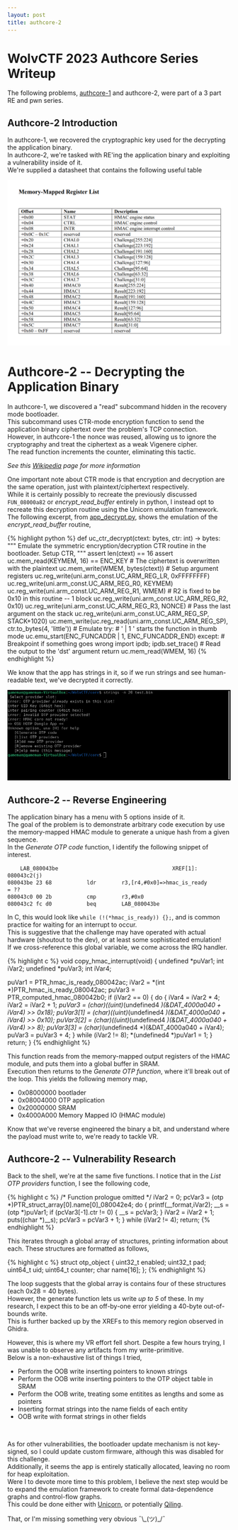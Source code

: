 ```yaml
---
layout: post
title: authcore-2 
---
```

# WolvCTF 2023 Authcore Series Writeup 
The following problems, [authcore-1](/writeups/2023-04-02-authcore-1.html) and authcore-2, were part of a 3 part RE and pwn series. 

## Authcore-2 Introduction
In authcore-1, we recovered the cryptographic key used for the decrypting the application binary. <br /> 
In authcore-2, we're tasked with RE'ing the application binary and exploiting a vulnerability inside of it. <br />
We're supplied a datasheet that contains the following useful table

![HMAC MMIO table](/images/WolvCTF-2023/authcore-2/hmac_mmio.png)

# Authcore-2 -- Decrypting the Application Binary 
In authcore-1, we discovered a "read" subcommand hidden in the recovery mode bootloader. <br />
This subcommand uses CTR-mode encryption function to send the application binary ciphertext over the problem's TCP connection. <br />
However, in authcore-1 the nonce was reused, allowing us to ignore the cryptography and treat the ciphertext as a weak Vigenere cipher. <br />
The read function increments the counter, eliminating this tactic. 

*See this [Wikipedia](https://en.wikipedia.org/wiki/Block_cipher_mode_of_operation) page for more information*

One important note about CTR mode is that encryption and decryption are the same operation, just with plaintext/ciphertext respectively. <br />
While it is certainly possibly to recreate the previously discussed `FUN_08000a82` or *encrypt\_read\_buffer* entirely in python, I instead opt to recreate this decryption routine using the Unicorn emulation framework. <br />
The following excerpt, from [app\_decrypt.py](code/app_decrypt.py), shows the emulation of the *encrypt\_read\_buffer* routine,

{% highlight python %}
def uc_ctr_decrypt(ctext: bytes, ctr: int) -> bytes:
    """
    Emulate the symmetric encryption/decryption CTR routine in the bootloader.
    Setup CTR, 
    """
    assert len(ctext) == 16
    assert uc.mem_read(KEYMEM, 16) == ENC_KEY
    # The ciphertext is overwritten with the plaintext
    uc.mem_write(WMEM, bytes(ctext))
    # Setup argument registers
    uc.reg_write(uni.arm_const.UC_ARM_REG_LR, 0xFFFFFFFF)
    uc.reg_write(uni.arm_const.UC_ARM_REG_R0, KEYMEM)
    uc.reg_write(uni.arm_const.UC_ARM_REG_R1, WMEM)
    # R2 is fixed to be 0x10 in this routine -- 1 block 
    uc.reg_write(uni.arm_const.UC_ARM_REG_R2, 0x10)
    uc.reg_write(uni.arm_const.UC_ARM_REG_R3, NONCE)
    # Pass the last argument on the stack 
    uc.reg_write(uni.arm_const.UC_ARM_REG_SP, STACK+1020)
    uc.mem_write(uc.reg_read(uni.arm_const.UC_ARM_REG_SP), ctr.to_bytes(4, 'little'))
    # Emulate
    try:
        # ' | 1 ' starts the function in thumb mode 
        uc.emu_start(ENC_FUNCADDR | 1, ENC_FUNCADDR_END)
    except:
        # Breakpoint if something goes wrong 
        import ipdb; ipdb.set_trace()
    # Read the output to the 'dst' argument
    return uc.mem_read(WMEM, 16)
{% endhighlight %}

We know that the app has strings in it, so if we run strings and see human-readable text, we've decrypted it correctly. 

![decrypted app strings](/images/WolvCTF-2023/authcore-2/app_strings.png)

## Authcore-2 -- Reverse Engineering
The application binary has a menu with 5 options inside of it. <br />
The goal of the problem is to demonstrate arbitrary code execution by use the memory-mapped HMAC module to generate a unique hash from a given sequence. <br />
In the *Generate OTP code* function, I identify the following snippet of interest. 

```
	LAB_080043be                                    XREF[1]:     080043c2(j)  
080043be 23 68           ldr        r3,[r4,#0x0]=>hmac_is_ready                      = ??
080043c0 00 2b           cmp        r3,#0x0
080043c2 fc d0           beq        LAB_080043be
```

In C, this would look like `while (!(*hmac_is_ready)) {};`, and is common practice for waiting for an interrupt to occur. <br />
This is suggestive that the challenge may have operated with actual hardware (shoutout to the dev), or at least some sophisticated emulation! <br />
If we cross-reference this global variable, we come across the IRQ handler. 

{% highlight c %}
void copy_hmac_interrupt(void)
{
  undefined *puVar1;
  int iVar2;
  undefined *puVar3;
  int iVar4;
  
  puVar1 = PTR_hmac_is_ready_080042ac;
  iVar2 = *(int *)PTR_hmac_is_ready_080042ac;
  puVar3 = PTR_computed_hmac_080042b0;
  if (iVar2 == 0) {
    do {
      iVar4 = iVar2 * 4;
      iVar2 = iVar2 + 1;
      *puVar3 = (char)((uint)*(undefined4 *)(&DAT_4000a040 + iVar4) >> 0x18);
      puVar3[1] = (char)((uint)*(undefined4 *)(&DAT_4000a040 + iVar4) >> 0x10);
      puVar3[2] = (char)((uint)*(undefined4 *)(&DAT_4000a040 + iVar4) >> 8);
      puVar3[3] = (char)*(undefined4 *)(&DAT_4000a040 + iVar4);
      puVar3 = puVar3 + 4;
    } while (iVar2 != 8);
    *(undefined4 *)puVar1 = 1;
  }
  return;
}
{% endhighlight %}

This function reads from the memory-mapped output registers of the HMAC module, and puts them into a global buffer in SRAM. <br /> 
Execution then returns to the *Generate OTP function*, where it'll break out of the loop. This yields the following memory map, 

 - 0x08000000 bootlader 
 - 0x08004000 OTP application 
 - 0x20000000 SRAM 
 - 0x4000A000 Memory Mapped IO (HMAC module)

Know that we've reverse engineered the binary a bit, and understand where the payload must write to, we're ready to tackle VR. 

## Authcore-2 -- Vulnerability Research 
Back to the shell, we're at the same five functions. I notice that in the *List OTP providers* function, I see the following code,

{% highlight c %}
  /* Function prologue omitted */ 
  iVar2 = 0;
  pcVar3 = (otp *)PTR_struct_array[0].name[0]_080042e4;
  do {
    printf(__format,iVar2);
    __s = (otp *)puVar1;
    if (pcVar3[-1].ctr != 0) {
      __s = pcVar3;
    }
    iVar2 = iVar2 + 1;
    puts((char *)__s);
    pcVar3 = pcVar3 + 1;
  } while (iVar2 != 4);
  return;
{% endhighlight %}

This iterates through a global array of structures, printing information about each. These structures are formatted as follows,

{% highlight c %}
struct otp_object {
  uint32_t enabled; 
  uint32_t pad;
  uint64_t uid;
  uint64_t counter;
  char name[16]; 
}; 
{% endhighlight %}

The loop suggests that the global array is contains four of these structures (each 0x28 = 40 bytes). <br />
However, the generate function lets us write *up to 5* of these. In my research, I expect this to be an off-by-one error yielding a 40-byte out-of-bounds write. <br />
This is further backed up by the XREFs to this memory region observed in Ghidra. 

However, this is where my VR effort fell short. Despite a few hours trying, I was unable to observe any artifacts from my write-primitive. <br />
Below is a non-exhaustive list of things I tried,

- Perform the OOB write inserting pointers to known strings 
- Perform the OOB write inserting pointers to the OTP object table in SRAM
- Perform the OOB write, treating some entitites as lengths and some as pointers 
- Inserting format strings into the name fields of each entity 
- OOB write with format strings in other fields 

<br />

As for other vulnerabilities, the bootloader update mechanism is not key-signed, so I could update custom firmware, although this was disabled for this challenge. <br />
Additionally, it seems the app is entirely statically allocated, leaving no room for heap exploitation. <br />
Were I to devote more time to this problem, I believe the next step would be to expand the emulation framework to create formal data-dependence graphs and control-flow graphs. <br />
This could be done either with [Unicorn](https://github.com/unicorn-engine/unicorn), or potentially [Qiling](https://github.com/qilingframework/qiling). 

That, or I'm missing something very obvious ¯\\\_(ツ)\_/¯
